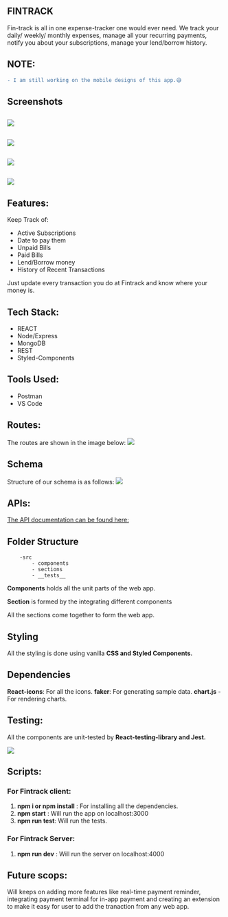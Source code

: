 ## FINTRACK

Fin-track is all in one expense-tracker one would ever need. We track your daily/ weekly/ monthly expenses, manage all your recurring payments, notify you about your subscriptions, manage your lend/borrow history.

## NOTE:
```diff
- I am still working on the mobile designs of this app.😅
```

## Screenshots
![](https://i.imgur.com/fFvisOY.png)
---
![](https://i.imgur.com/AYHceyJ.png)
---
![](https://i.imgur.com/ZutCNpn.png)
---
![](https://i.imgur.com/SJjkSGg.png)
---


## Features:
Keep Track of:
*    Active Subscriptions
*    Date to pay them
*    Unpaid Bills
*    Paid Bills
*    Lend/Borrow money
*    History of Recent Transactions

Just update every transaction you do at Fintrack and know where your money is.

## Tech Stack:
* REACT
* Node/Express
* MongoDB
* REST
* Styled-Components

## Tools Used:
* Postman
* VS Code

## Routes:
The routes are shown in the image below:
![](https://i.imgur.com/dTYSSJU.jpg)

## Schema
Structure of our schema is as follows:
![](https://i.imgur.com/LKhUMg7.jpg)


## APIs:
[The API documentation can be found here:](https://drive.google.com/file/d/1n8UKGFx0JQzynZ8L9hliAMvKk4bD1RlA/view?usp=sharing)


## Folder Structure
        -src
            - components
            - sections
            - __tests__
            
**Components** holds all the unit parts of the web app.

**Section** is formed by the integrating different components

All the sections come together to form the web app.



## Styling

All the styling is done using vanilla **CSS and Styled Components.**

## Dependencies
**React-icons**: For all the icons.
**faker**: For generating sample data.
**chart.js** - For rendering charts.

## Testing:
All the components are unit-tested by **React-testing-library and Jest.**

![](https://i.imgur.com/AIzHdej.jpg)


## Scripts:

### For Fintrack client:
1. **npm i or npm install** : For installing all the dependencies.
1. **npm start** : Will run the app on localhost:3000
1. **npm run test**: Will run the tests.

### For Fintrack Server:
1. **npm run dev** : Will run the server on localhost:4000

## Future scops:
Will keeps on adding more features like real-time payment reminder, integrating payment terminal for in-app payment and creating an extension to make it easy for user to add the tranaction from any web app.
    
